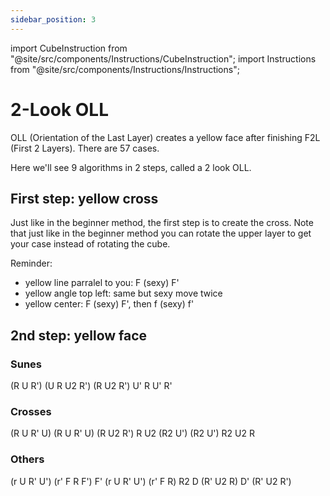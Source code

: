 ```yaml
---
sidebar_position: 3
---
```

import CubeInstruction from "@site/src/components/Instructions/CubeInstruction";
import Instructions from "@site/src/components/Instructions/Instructions";

# 2-Look OLL

OLL (Orientation of the Last Layer) creates a yellow face after finishing F2L (First 2 Layers). There are 57 cases.

Here we'll see 9 algorithms in 2 steps, called a 2 look OLL.

## First step: yellow cross

Just like in the beginner method, the first step is to create the cross. Note that just like in the beginner method you can rotate the upper layer to get your case instead of rotating the cube.

Reminder:

- yellow line parralel to you: F (sexy) F'
- yellow angle top left: same but sexy move twice
- yellow center: F (sexy) F', then f (sexy) f'

## 2nd step: yellow face

### Sunes

<Instructions>
  <CubeInstruction
    title="Sune"
    imagePath="/img/2-look-oll/image.png"
    hold="Hold yellow on top, blue front"
  >
    (R U R') (U R U2 R')
  </CubeInstruction>
  <CubeInstruction
    title="Anti-Sune"
    imagePath="/img/2-look-oll/image-1.png"
    hold="Hold yellow on top, blue front"
  >
    (R U2 R') U' R U' R'
  </CubeInstruction>
</Instructions>

### Crosses

<Instructions>
  <CubeInstruction title="Cross 1" imagePath="/img/2-look-oll/image-2.png" hold="">
    (R U R' U) (R U R' U) (R U2 R')
  </CubeInstruction>
  <CubeInstruction title="Cross 2" imagePath="/img/2-look-oll/image-3.png" hold="">
    R U2 (R2 U') (R2 U') R2 U2 R
  </CubeInstruction>
</Instructions>

### Others

<Instructions>
  <CubeInstruction
    title="Chameleon"
    imagePath="/img/2-look-oll/image-4.png"
    hold=""
  >
    (r U R' U') (r' F R F')
  </CubeInstruction>
  <CubeInstruction title="Kite" imagePath="/img/2-look-oll/image-5.png" hold="">
    F' (r U R' U') (r' F R)
  </CubeInstruction>
  <CubeInstruction
    title="Headlights"
    imagePath="/img/2-look-oll/image-6.png"
    hold=""
  >
    R2 D (R' U2 R) D' (R' U2 R')
  </CubeInstruction>
</Instructions>
